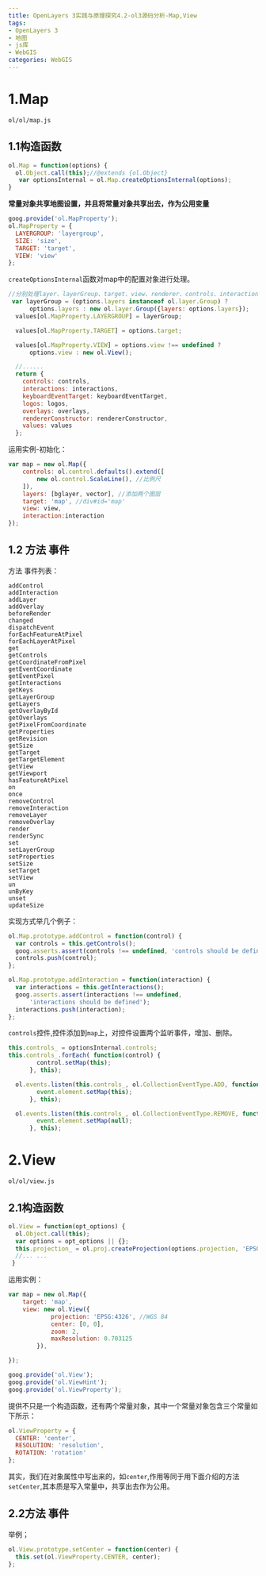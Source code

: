 ```yaml
---
title: OpenLayers 3实践与原理探究4.2-ol3源码分析-Map,View
tags:
- OpenLayers 3
- 地图
- js库
- WebGIS
categories: WebGIS
---
```

# 1.Map
`ol/ol/map.js` 

## 1.1构造函数
```javascript
ol.Map = function(options) {
  ol.Object.call(this);//@extends {ol.Object}
   var optionsInternal = ol.Map.createOptionsInternal(options);	
}
```
**常量对象共享地图设置，并且将常量对象共享出去，作为公用变量**

```javascript
goog.provide('ol.MapProperty');
ol.MapProperty = {
  LAYERGROUP: 'layergroup',
  SIZE: 'size',
  TARGET: 'target',
  VIEW: 'view'
};
```
`createOptionsInternal`函数对map中的配置对象进行处理。

```javascript
//分别处理layer、layerGroup、target、view、renderer、controls、interactions、overlays
 var layerGroup = (options.layers instanceof ol.layer.Group) ?
      options.layers : new ol.layer.Group({layers: options.layers});
  values[ol.MapProperty.LAYERGROUP] = layerGroup;

  values[ol.MapProperty.TARGET] = options.target;

  values[ol.MapProperty.VIEW] = options.view !== undefined ?
      options.view : new ol.View();

  //......
  return {
    controls: controls,
    interactions: interactions,
    keyboardEventTarget: keyboardEventTarget,
    logos: logos,
    overlays: overlays,
    rendererConstructor: rendererConstructor,
    values: values
  };
```
运用实例-初始化：

```javascript
var map = new ol.Map({
    controls: ol.control.defaults().extend([
        new ol.control.ScaleLine(), //比例尺
    ]),
    layers: [bglayer, vector], //添加两个图层
    target: 'map', //div#id='map'
    view: view,
    interaction:interaction
});
```



## 1.2 方法 事件
方法 事件列表：
```
addControl
addInteraction
addLayer
addOverlay
beforeRender
changed
dispatchEvent
forEachFeatureAtPixel
forEachLayerAtPixel
get
getControls
getCoordinateFromPixel
getEventCoordinate
getEventPixel
getInteractions
getKeys
getLayerGroup
getLayers
getOverlayById
getOverlays
getPixelFromCoordinate
getProperties
getRevision
getSize
getTarget
getTargetElement
getView
getViewport
hasFeatureAtPixel
on
once
removeControl
removeInteraction
removeLayer
removeOverlay
render
renderSync
set
setLayerGroup
setProperties
setSize
setTarget
setView
un
unByKey
unset
updateSize
```
实现方式举几个例子：

```javascript
ol.Map.prototype.addControl = function(control) {
  var controls = this.getControls();
  goog.asserts.assert(controls !== undefined, 'controls should be defined');
  controls.push(control);
};

ol.Map.prototype.addInteraction = function(interaction) {
  var interactions = this.getInteractions();
  goog.asserts.assert(interactions !== undefined,
      'interactions should be defined');
  interactions.push(interaction);
};
```
`controls`控件,控件添加到`map`上，对控件设置两个监听事件，增加、删除。

```javascript
this.controls_ = optionsInternal.controls;
this.controls_.forEach( function(control) {
        control.setMap(this);
      }, this);

  ol.events.listen(this.controls_, ol.CollectionEventType.ADD, function(event) {
        event.element.setMap(this);
      }, this);

  ol.events.listen(this.controls_, ol.CollectionEventType.REMOVE, function(event) {
        event.element.setMap(null);
      }, this);
```

# 2.View
`ol/ol/view.js` 

## 2.1构造函数

```javascript
ol.View = function(opt_options) {
  ol.Object.call(this);
  var options = opt_options || {};
  this.projection_ = ol.proj.createProjection(options.projection, 'EPSG:3857');
  //... ...
 }
```
运用实例：

```javascript
var map = new ol.Map({
	target: 'map',
	view: new ol.View({
            projection: 'EPSG:4326', //WGS 84
            center: [0, 0],
            zoom: 2,
            maxResolution: 0.703125
        }),

});
```
```javascript
goog.provide('ol.View');
goog.provide('ol.ViewHint');
goog.provide('ol.ViewProperty');
```
提供不只是一个构造函数，还有两个常量对象，其中一个常量对象包含三个常量如下所示：

```javascript
ol.ViewProperty = {
  CENTER: 'center',
  RESOLUTION: 'resolution',
  ROTATION: 'rotation'
};
```
其实，我们在对象属性中写出来的，如`center`,作用等同于用下面介绍的方法`setCenter`,其本质是写入常量中，共享出去作为公用。
## 2.2方法 事件
举例；

```javascript
ol.View.prototype.setCenter = function(center) {
  this.set(ol.ViewProperty.CENTER, center);
};
```